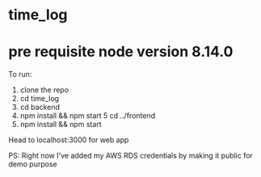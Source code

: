 # time_log
# pre requisite node version 8.14.0

To run:

1. clone the repo
2. cd time_log
3. cd backend
4. npm install && npm start
5 cd ../frontend
6. npm install && npm start

Head to localhost:3000 for web app




PS: Right now I've added my AWS RDS credentials by making it public for demo purpose

